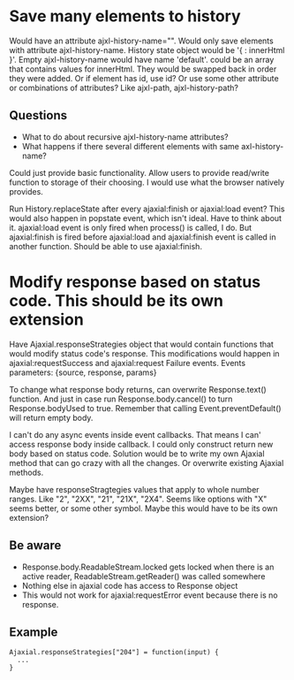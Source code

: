 # Save many elements to history

Would have an attribute ajxl-history-name="<name>". Would only save 
elements with attribute ajxl-history-name. History state object would 
be '{ <name>: innerHtml }'. Empty ajxl-history-name would have name 'default'.
<name> could be an array that contains values for innerHtml. They would be
swapped back in order they were added. Or if element has id, use id? Or use
some other attribute or combinations of attributes? Like ajxl-path, 
ajxl-history-path?

## Questions
- What to do about recursive ajxl-history-name attributes?
- What happens if there several different elements with same axl-history-name?

Could just provide basic functionality. Allow users to provide read/write
function to storage of their choosing. I would use what the browser natively 
provides.

Run History.replaceState after every ajaxial:finish or ajaxial:load event?
This would also happen in popstate event, which isn't ideal. Have to think
about it. ajaxial:load event is only fired when process() is called, I do.
But ajaxial:finish is fired before ajaxial:load and ajaxial:finish event
is called in another function. Should be able to use ajaxial:finish.

# Modify response based on status code. This should be its own extension

Have Ajaxial.responseStrategies object that would contain functions that would 
modify status code's response. This modifications would happen in 
ajaxial:requestSuccess and ajaxial:request Failure events. Events parameters: 
{source, response, params}

To change what response body returns, can overwrite Response.text() function.
And just in case run Response.body.cancel() to turn Response.bodyUsed to true.
Remember that calling Event.preventDefault() will return empty body.

I can't do any async events inside event callbacks. That means I can' access
response body inside callback. I could only construct return new body based
on status code. Solution would be to write my own Ajaxial method that can
go crazy with all the changes. Or overwrite existing Ajaxial methods.

Maybe have responseStragtegies values that apply to whole number ranges. Like
"2", "2XX", "21", "21X", "2X4". Seems like options with "X" seems better, or
some other symbol. Maybe this would have to be its own extension?

## Be aware
- Response.body.ReadableStream.locked gets locked when there is an active reader,
ReadableStream.getReader() was called somewhere
- Nothing else in ajaxial code has access to Response object
- This would not work for ajaxial:requestError event because there is no response.

## Example
```
Ajaxial.responseStrategies["204"] = function(input) {
  ... 
}
```
